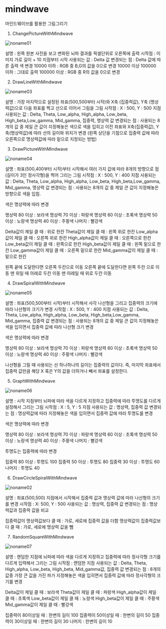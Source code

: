 # mindwave
마인드웨이브를 활용한 그림그리기

1. ChangePictureWithMindwave

![noname01](https://user-images.githubusercontent.com/34204786/51887573-b1d55600-23d7-11e9-8fa7-42421ab9554b.png)

설명 : 왼쪽 원본 사진을 보고 변화된 뇌파 결과를 픽셀단위로 오른쪽에 출력
시작점 : 이미지 가로 길이 + 10 지점부터 시작
사용되는 값 : Delta 값
변경되는 점 : Delta 값에 따른 출력 색 변경
10000 이하 : RGB 중 B,G의 값을 0으로 변경
10000 이상 100000 이하 : 그대로 출력
100000 이상 : RGB 중 R의 값을 0으로 변경

2. DrawLineWithMindwave

![noname03](https://user-images.githubusercontent.com/34204786/51887584-ba2d9100-23d7-11e9-9da8-ecb658b79e0c.png)

설명 : 가장 마지막으로 설정된 좌표(500,500부터 시작)와 X축 (집중력값), Y축 (명상력값)으로 다음 좌표를 찍고 선으로 이어서 그림을 그림 
시작점 : X : 500, Y : 500 지점
사용되는 값 :
Delta, Theta, Low_alpha, High_alpha, Low_beta, High_beta,Low_gamma, Mid_gamma, 집중력, 명상력 값
변경되는 점 : 사용되는 8개의 값 중 제일 큰 값이 지정해놓은 색으로 색을 입히고 이전 좌표와 X축(집중력값), Y축(명상력값)에 따라 선의 길이와 위치가 변경
(왼쪽 상단을 기점으로 집중력 값에 따라 오른쪽으로 명상력값에 따라 밑으로 지정되는 방법)


3. DrawPictureWithMindwave

![noname04](https://user-images.githubusercontent.com/34204786/51887585-ba2d9100-23d7-11e9-9215-13734a007f1a.png)

설명 : 좌표(500,400부터 시작)부터 시작해서 여러 가지 값에 따라 8개의 방향으로 점(길이가 3인 정사각형)을 찍어 그리는 그림 
시작점 : X : 500, Y : 400 지점
사용되는 값 : 
Delta, Theta, Low_alpha, High_alpha, Low_beta, High_beta,Low_gamma, Mid_gamma, 명상력 값
변경되는 점 : 사용되는 8개의 값 중 제일 큰 값이 지정해놓은 방향으로 색을 입힘.

색은 명상력에 따라 변경

명상력 80 이상 : 보라색
명상력 70 이상 : 파랑색
명상력 60 이상 : 초록색
명상력 50 이상 : 노랑색
명상력 40 이상 : 주황색
나머지 : 빨강색

Delta값이 제일 클 때 : 위로 한칸
Theta값이 제일 클 때 : 왼쪽 위로 한칸
Low_alpha값이 제일 클 때 : 오른쪽 위로 한칸
High_alpha값이 제일 클 때 : 오른쪽으로 한칸
Low_beta값이 제일 클 때 : 왼쪽으로 한칸
High_beta값이 제일 클 때 : 왼쪽 밑으로 한칸
Low_gamma값이 제일 클 때 : 오른쪽 밑으로 한칸
Mid_gamma값이 제일 클 때 : 밑으로 한칸

왼쪽 끝에 도달한다면 오른쪽 두칸으로 이동
오른쪽 끝에 도달한다면 왼쪽 두칸 으로 이동
맨 위일 때 아래로 두칸 이동
맨 아래일 때  위로 두칸 이동

4. DrawSpiralWithMindwave

![noname05](https://user-images.githubusercontent.com/34204786/51887586-bac62780-23d7-11e9-86b9-16f759d39331.png)

설명 : 좌표(500,500부터 시작)부터 시작해서 사각 나선형을 그리고 집중력의 크기에 따라 나선형의 크기가 변경
시작점 : X : 500, Y : 400 지점
사용되는 값 : 
Delta, Theta, Low_alpha, High_alpha, Low_beta, High_beta,Low_gamma, Mid_gamma, 집중력 값
변경되는 점 : 사용되는 8개의 값 중 제일 큰 값이 지정해놓은 색을 입히면서 집중력 값에 따라 나선형 크기 변경

색은 명상력에 따라 변경

명상력 80 이상 : 보라색
명상력 70 이상 : 파랑색
명상력 60 이상 : 초록색
명상력 50 이상 : 노랑색
명상력 40 이상 : 주황색
나머지 : 빨강색

나선형을 그릴 때 사용되는 선 하나하나의 길이는 집중력의 값이다. 
즉, 마지막 좌표에서 집중력 값만큼 해당 X 혹은 Y의 값을 더하거나 빼서 좌표를 설정한다. 

5. GraphWithMindwave

![noname06](https://user-images.githubusercontent.com/34204786/51887587-bac62780-23d7-11e9-98b8-cff84d04cc82.png)

설명 : 시작 지점부터 뇌파에 따라 색을 다르게 지정하고 집중력에 따라 투명도를 다르게 설정해서 그리는 그림
시작점 : X : 5, Y : 5 지점
사용되는 값 : 
명상력, 집중력 값
변경되는 점 : 명상력값에 따라 지정해놓은 색을 입히면서 집중력 값에 따라 투명도를 변경

색은 명상력에 따라 변경

명상력 80 이상 : 보라색
명상력 70 이상 : 파랑색
명상력 60 이상 : 초록색
명상력 50 이상 : 노랑색
명상력 40 이상 : 주황색
나머지 : 빨강색

투명도는 집중력에 따라 변경

집중력 80 이상 : 투명도 100
집중력 50 이상 : 투명도 80
집중력 30 이상 : 투명도 60
나머지 : 투명도 40

6. DrawCircleSpiralWithMindwave

![noname02](https://user-images.githubusercontent.com/34204786/51887581-b69a0a00-23d7-11e9-89b1-81d96ff5e8d1.png)

설명 : 좌표(500,500) 지점에서 시작해서 집중력 값과 명상력 값에 따라 나선형의 크기를 변경
시작점 : X: 500, Y : 500
사용되는 값 : 명상력, 집중력 값
변경되는 점 : 명상력값과 집중력 값을 비교

집중력값이 명상력값보다 클 때 : 가로, 세로에 집중력 값을 더함
명상력값이 집중력값보다 클 때 : 가로, 세로에 명상력 값을 뺌

7. RandomSquareWithMindwave

![noname07](https://user-images.githubusercontent.com/34204786/51887583-b994fa80-23d7-11e9-8a66-2f66921d8305.png)

설명 : 랜덤한 지점에 뇌파에 따라 색을 다르게 지정하고 집중력에 따라 정사각형 크기를 다르게 입력해서 그리는 그림
시작점 : 랜덤한 지점
사용되는 값 : Delta, Theta, High_alpha, Low_beta, High_beta, Mid_gamma값,
집중력 값
변경되는 점 : 8개의 값중 가장 큰 값을 가진 파가 지정해놓은 색을 입히면서 집중력 값에 따라 정사각형의 크기를 변경

Delta값이 제일 클 때 : 보라색
Theta값이 제일 클 때 : 파랑색
High_alpha값이 제일 클 때 : 초록색
Low_beta값이 제일 클 때 : 노랑색
High_beta값이 제일 클 때 : 주황색
Mid_gamma값이 제일 클 때 : 빨강색

집중력이 80이상일 때 : 한변의 길이 100
집중력이 50이상일 때 : 한변의 길이 50
집중력이 30이상일 때 : 한변의 길이 30
나머지 : 한변의 길이 10
